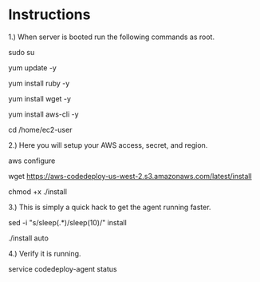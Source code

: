 Instructions
============
1.) When server is booted run the following commands as root.

sudo su

yum update -y

yum install ruby -y

yum install wget -y

yum install aws-cli -y

cd /home/ec2-user

2.) Here you will setup your AWS access, secret, and region.

aws configure 

wget https://aws-codedeploy-us-west-2.s3.amazonaws.com/latest/install

chmod +x ./install

3.) This is simply a quick hack to get the agent running faster.

sed -i "s/sleep(.*)/sleep(10)/" install 

./install auto


4.) Verify it is running.

service codedeploy-agent status
